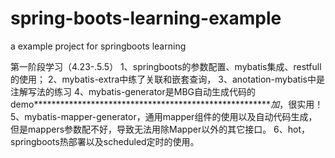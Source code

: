 # spring-boots-learning-example
a example project for springboots learning

第一阶段学习（4.23-.5.5）
1、springboots的参数配置、mybatis集成、restfull的使用；
2、mybatis-extra中练了关联和嵌套查询，
3、anotation-mybatis中是注解写法的练习
4、mybatis-generator是MBG自动生成代码的demo*******************************************************加*，很实用！
5、mybatis-mapper-generator，通用mapper组件的使用以及自动代码生成，但是mappers参数配不好，导致无法用除Mapper以外的其它接口。
6、hot，springboots热部署以及scheduled定时的使用。

